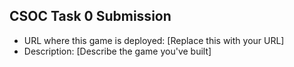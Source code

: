 ## CSOC Task 0 Submission

- URL where this game is deployed: [Replace this with your URL]
- Description: [Describe the game you've built]
